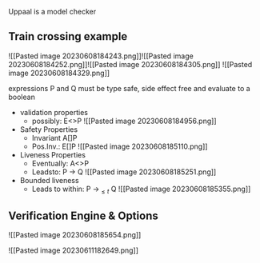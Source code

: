 Uppaal is a model checker

## Train crossing example
![[Pasted image 20230608184243.png]]![[Pasted image 20230608184252.png]]![[Pasted image 20230608184305.png]]
![[Pasted image 20230608184329.png]]

expressions P and Q must be type safe, side effect free and evaluate to a boolean
* validation properties
	* possibly: E<>P                                                   ![[Pasted image 20230608184956.png]]
* Safety Properties
	* Invariant A[]P
	* Pos.Inv.: E[]P                                      ![[Pasted image 20230608185110.png]]
* Liveness Properties
	* Eventually: A<>P
	* Leadsto: P -> Q                              ![[Pasted image 20230608185251.png]]
* Bounded liveness
	* Leads to within: P ->$_{\leq t}$ Q                            ![[Pasted image 20230608185355.png]]


## Verification Engine & Options
![[Pasted image 20230608185654.png]]


![[Pasted image 20230611182649.png]]